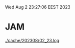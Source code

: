 Wed Aug  2 23:27:06 EEST 2023
# JAM
<a href='./cache/202308/02_23.log'>./cache/202308/02_23.log</a>
